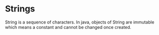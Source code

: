 # Strings
String is a sequence of characters. In java, objects of String are immutable which means a constant and cannot be changed once created. 
